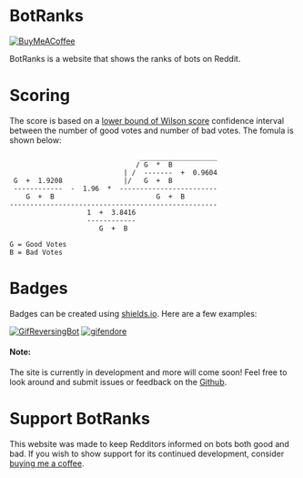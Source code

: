 # BotRanks
[![BuyMeACoffee](https://img.shields.io/badge/coffee-donate-orange?logo=buy-me-a-coffee&logoColor=yellow)](https://www.buymeacoffee.com/L1FgZTD)

BotRanks is a website that shows the ranks of bots on Reddit.

# Scoring

The score is based on a [lower bound of Wilson score](https://www.evanmiller.org/how-not-to-sort-by-average-rating.html) confidence interval between the number of good votes and number of bad votes. The fomula is shown below:

```
                                ___________________
                               / G  *  B           
                            | /  -------  +  0.9604
 G  +  1.9208               |/   G  +  B           
 ------------  -  1.96  *  ------------------------
    G  +  B                         G  +  B        
---------------------------------------------------
                   1  +  3.8416                    
                   ------------                    
                      G  +  B                      

G = Good Votes
B = Bad Votes
```

# Badges
Badges can be created using [shields.io](https://shields.io/). Here are a few examples:

[![GifReversingBot](https://img.shields.io/endpoint?url=https://botranks.com/api/getbadge/GifReversingBot)](https://github.com/pmdevita/GifReversingBot)
[![gifendore](https://img.shields.io/endpoint?url=https://botranks.com/api/getbadge/gifendore&label=gifendore%20rank)](https://github.com/Brandawg93/Gifendore)

#### Note:
The site is currently in development and more will come soon! Feel free to look around and submit issues or feedback on the [Github](https://github.com/Brandawg93/Botranks).

# Support BotRanks
This website was made to keep Redditors informed on bots both good and bad. If you wish to show support for its continued development, consider [buying me a coffee](https://www.buymeacoffee.com/L1FgZTD).